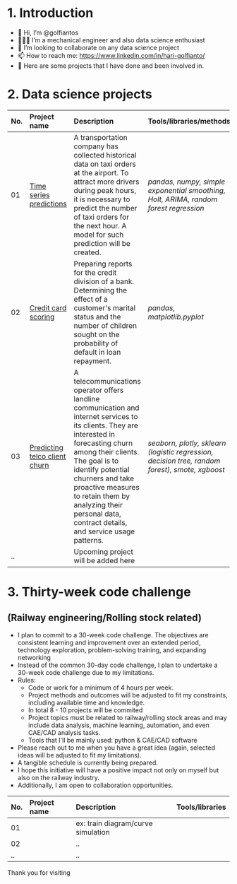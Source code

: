 # 1. Introduction

- 👋 Hi, I’m @golfiantos
- 👷🏻‍♂️ I’m a mechanical engineer and also data science enthusiast
- 👀 I’m looking to collaborate on any data science project
- 📫 How to reach me: https://www.linkedin.com/in/hari-golfianto/
- 📂 Here are some projects that I have done and been involved in.

# 2. Data science projects 
| No. | Project name              | Description                 | Tools/libraries/methods                    |
| :- | :-------------------- | :--------------------- | :---------------------------|
| 01 | [Time series predictions](https://github.com/golfiantos/projects/tree/main/01_predicting_time_series "Predicting time series") | A transportation company has collected historical data on taxi orders at the airport. To attract more drivers during peak hours, it is necessary to predict the number of taxi orders for the next hour. A model for such prediction will be created. | *pandas, numpy, simple exponential smoothing, Holt, ARIMA, random forest regression* |
| 02 | [Credit card scoring](https://github.com/golfiantos/projects/tree/main/02_credit_card_scoring "Credit card scoring") | Preparing reports for the credit division of a bank. Determining the effect of a customer's marital status and the number of children sought on the probability of default in loan repayment. | *pandas, matplotlib.pyplot* |
| 03 | [Predicting telco client churn](https://github.com/golfiantos/projects/tree/main/03_predicting_client_churn "Predicting client churn") | A telecommunications operator offers landline communication and internet services to its clients. They are interested in forecasting churn among their clients. The goal is to identify potential churners and take proactive measures to retain them by analyzing their personal data, contract details, and service usage patterns. | *seaborn, plotly, sklearn (logistic regression, decision tree, random forest), smote, xgboost* |
| .. |  | Upcoming project will be added here | |

# 3. Thirty-week code challenge 
## (Railway engineering/Rolling stock related)
- I plan to commit to a 30-week code challenge. The objectives are consistent learning and improvement over an extended period, technology exploration, problem-solving training, and expanding networking
- Instead of the common 30-day code challenge, I plan to undertake a 30-week code challenge due to my limitations.
- Rules:
  - Code or work for a minimum of 4 hours per week.
  - Project methods and outcomes will be adjusted to fit my constraints, including available time and knowledge.
  - In total 8 - 10 projects will be commited
  - Project topics must be related to railway/rolling stock areas and may include data analysis, machine learning, automation, and even CAE/CAD analysis tasks.
  - Tools that I'll be mainly used: python & CAE/CAD software
- Please reach out to me when you have a great idea (again, selected ideas will be adjusted to fit my limitations).
- A tangible schedule is currently being prepared.
- I hope this initiative will have a positive impact not only on myself but also on the railway industry.
- Additionally, I am open to collaboration opportunities.

| No. | Project name              | Description                 | Tools/libraries                    |
| :- | :-------------------- | :--------------------- | :---------------------------|
| 01 |  | ex: train diagram/curve simulation | |
| 02 |  | .. | |
| .. |  | ..| |

Thank you for visiting 

<!---
golfiantos/golfiantos is a ✨ special ✨ repository because its `README.md` (this file) appears on your GitHub profile.
You can click the Preview link to take a look at your changes.
--->
